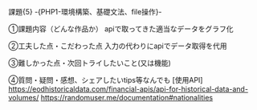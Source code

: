 課題{5} -{PHP1-環境構築、基礎文法、file操作}-

①課題内容（どんな作品か）
 apiで取ってきた適当なデータをグラフ化

②工夫した点・こだわった点
 入力の代わりにapiでデータ取得を代用

③難しかった点・次回トライしたいこと(又は機能)
 

④質問・疑問・感想、シェアしたいtips等なんでも
[使用API]
 https://eodhistoricaldata.com/financial-apis/api-for-historical-data-and-volumes/
 https://randomuser.me/documentation#nationalities